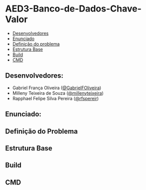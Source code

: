 # AED3-Banco-de-Dados-Chave-Valor

- [Desenvolvedores](https://github.com/GabrielFOliveira/AED3-Banco-de-Dados-Chave-Valor#desenvolvedores)
- [Enunciado](https://github.com/GabrielFOliveira/AED3-Banco-de-Dados-Chave-Valor#integrantes-do-grupo)
- [Definição do problema](https://github.com/GabrielFOliveira/AED3-Banco-de-Dados-Chave-Valor#defini%C3%A7%C3%A3o-do-problema)
- [Estrutura Base](https://github.com/GabrielFOliveira/AED3-Banco-de-Dados-Chave-Valor#estrutura-base)
- [Build](https://github.com/GabrielFOliveira/AED3-Banco-de-Dados-Chave-Valor#build)
- [CMD](https://github.com/GabrielFOliveira/AED3-Banco-de-Dados-Chave-Valor#cmd)

## Desenvolvedores:
- Gabriel França Oliveira ([@GabrielFOliveira](https://github.com/GabrielFOliveira))
- Milleny Teixeira de Souza ([@millenyteixeira](https://github.com/millenyteixeira))
- Rapphael Felipe Silva Pereira ([@rfspereir](https://github.com/rfspereir))

## Enunciado:
## Definição do Problema 
## Estrutura Base
## Build
## CMD

